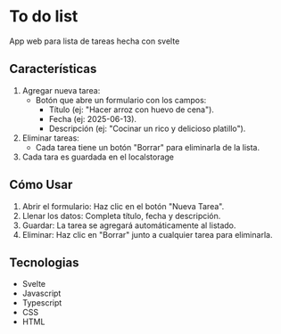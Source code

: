 # To do list
App web para lista de tareas hecha con svelte

## Características
1. Agregar nueva tarea:
    - Botón que abre un formulario con los campos:
        - Título (ej: "Hacer arroz con huevo de cena").
        - Fecha (ej: 2025-06-13).
        - Descripción (ej: "Cocinar un rico y delicioso platillo").
2. Eliminar tareas:
    - Cada tarea tiene un botón "Borrar" para eliminarla de la lista.
3. Cada tara es guardada en el localstorage

## Cómo Usar
1. Abrir el formulario: Haz clic en el botón "Nueva Tarea".
2. Llenar los datos: Completa título, fecha y descripción.
3. Guardar: La tarea se agregará automáticamente al listado.
4. Eliminar: Haz clic en "Borrar" junto a cualquier tarea para eliminarla.

## Tecnologias
- Svelte
- Javascript
- Typescript
- CSS
- HTML